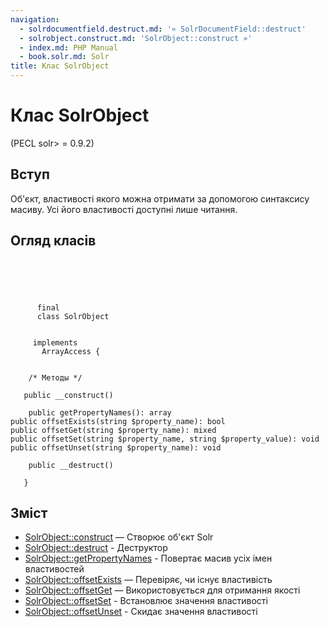 ```yaml
---
navigation:
  - solrdocumentfield.destruct.md: '« SolrDocumentField::destruct'
  - solrobject.construct.md: 'SolrObject::construct »'
  - index.md: PHP Manual
  - book.solr.md: Solr
title: Клас SolrObject
---
```

# Клас SolrObject

(PECL solr> = 0.9.2)

## Вступ

Об'єкт, властивості якого можна отримати за допомогою синтаксису масиву. Усі його властивості доступні лише читання.

## Огляд класів

```classsynopsis



    
     
      final
      class SolrObject
     

     implements 
       ArrayAccess {


    /* Методы */
    
   public __construct()

    public getPropertyNames(): array
public offsetExists(string $property_name): bool
public offsetGet(string $property_name): mixed
public offsetSet(string $property_name, string $property_value): void
public offsetUnset(string $property_name): void

    public __destruct()

   }
```

## Зміст

-   [SolrObject::construct](solrobject.construct.md) — Створює об'єкт Solr
-   [SolrObject::destruct](solrobject.destruct.md) - Деструктор
-   [SolrObject::getPropertyNames](solrobject.getpropertynames.md) - Повертає масив усіх імен властивостей
-   [SolrObject::offsetExists](solrobject.offsetexists.md) — Перевіряє, чи існує властивість
-   [SolrObject::offsetGet](solrobject.offsetget.md) — Використовується для отримання якості
-   [SolrObject::offsetSet](solrobject.offsetset.md) - Встановлює значення властивості
-   [SolrObject::offsetUnset](solrobject.offsetunset.md) - Скидає значення властивості

